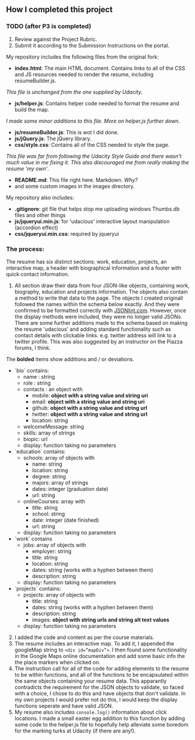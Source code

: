 ## How I completed this project

### TODO (after P3 is completed)
1. Review against the Project Rubric.
2. Submit it according to the Submission Instructions on the portal.

My repository includes the following files from the original fork:

* **index.html**: The main HTML document. Contains links to all of the CSS and JS resources needed to render the resume, including resumeBuilder.js.

_This file is unchanged from the one supplied by Udacity_.
* **js/helper.js**: Contains helper code needed to format the resume and build the map.

_I made some minor additions to this file. More on helper.js further down_.
* **js/resumeBuilder.js**: This is wot I did done.
* **js/jQuery.js**: The jQuery library.
* **css/style.css**: Contains all of the CSS needed to style the page.

_This file was far from following the Udacity Style Guide and there wasn't much value in me fixing it. This also discouraged me from really making the resume 'my own'_.
* **README.md**: This file right here. Markdown. _Why?_
* and some custom images in the images directory.

My repository also includes:

* **.gitignore**: git file that helps stop me uploading windows Thumbs.db files and other things
* **js/jqueryui.min.js**: for 'udacious' interactive layout manipulation (accordion effect)
* **css/jqueryui.min.css**: required by jqueryui

### The process:
The resume has six distinct sections: work, education, projects, an interactive map, a header with biographical information and a footer with quick contact information.

1. All section draw their data from four JSON-like objects, containing work, biography, education and projects information. The objects also contain a method to write that data to the page.
The objects I created originall followed the names within the schema below exactly. And they were confirmed to be formatted correctly with <a href="http://jsonlint.com/" target="_blank">JSONlint.com</a>. However, once the display methods were included, they were no longer valid JSONs. There are some further additions made to the schema based on making the resume 'udacious' and adding standard functionality such as contact details with clickable links. e.g. twitter address will link to a twitter profile. This was also suggested by an instructor on the Piazza forums, I think.

The **bolded** items show additions and / or deviations.

<ul>
  <li>`bio` contains:
    <ul>
      <li>name : string</li>
      <li>role : string</li>
      <li>contacts : an object with
        <ul>
          <li>mobile: <strong>object with a string value and string uri</strong></li>
          <li>email: <strong>object with a string value and string uri</strong></li>
          <li>github: <strong>object with a string value and string url</strong></li>
          <li>twitter: <strong>object with a string value and string url</strong></li>
          <li>location: string</li>
        </ul>
      </li>
      <li>welcomeMessage: string</li>
      <li>skills: array of strings</li>
      <li>biopic: url</li>
      <li>display: function taking no parameters</li>
    </ul>
  </li>
  <li>`education` contains:
    <ul>
      <li>schools: array of objects with
        <ul>
          <li>name: string</li>
          <li>location: string</li>
          <li>degree: string</li>
          <li>majors: array of strings</li>
          <li>dates: integer (graduation date)</li>
          <li>url: string</li>
        </ul>
      </li>
      <li>onlineCourses: array with
        <ul>
          <li>title: string</li>
          <li>school: string</li>
          <li>date: integer (date finished)</li>
          <li>url: string</li>
        </ul>
      </li>
      <li>display: function taking no parameters</li>
    </ul>
  </li>
  <li>`work` contains
    <ul>
      <li>jobs: array of objects with
        <ul>
          <li>employer: string</li>
          <li>title: string</li>
          <li>location: string</li>
          <li>dates: string (works with a hyphen between them)</li>
          <li>description: string</li>
        </ul>
      </li>
      <li>display: function taking no parameters</li>
    </ul>
  <li>`projects` contains:
    <ul>
      <li>projects: array of objects with
        <ul>
          <li>title: string</li>
          <li>dates: string (works with a hyphen between them)</li>
          <li>description: string</li>
          <li>images: <strong>object with string urls and string alt text values</strong></li>
        </ul>
      </li>
      <li>display: function taking no parameters</li>
    </ul>
  </li>
</ul>

2. I added the code and content as per the course materials.
3. The resume includes an interactive map. To add it, I appended the googleMap string to `<div id=”mapDiv”>`. I then found some functionality in the Google Maps online documentation and add some basic info the the place markers when clicked on.
4. The instruction call for all of the code for adding elements to the resume to be within functions, and all of the functions to be encapsulated within the same objects containing your resume data. This apparantly contradicts the requirement for the JSON objects to validate, so faced with a choice, I chose to do this and have objects that don't validate. In my own projects I would prefer not do this, I would keep the display functions seperate and have valid JSON.
5. My resume also includes `console.log()` information about click locations. I made a small easter egg addition to this function by adding some code to the helper.js file to hopefully help alleviate some boredom for the marking turks at Udacity (if there are any!).